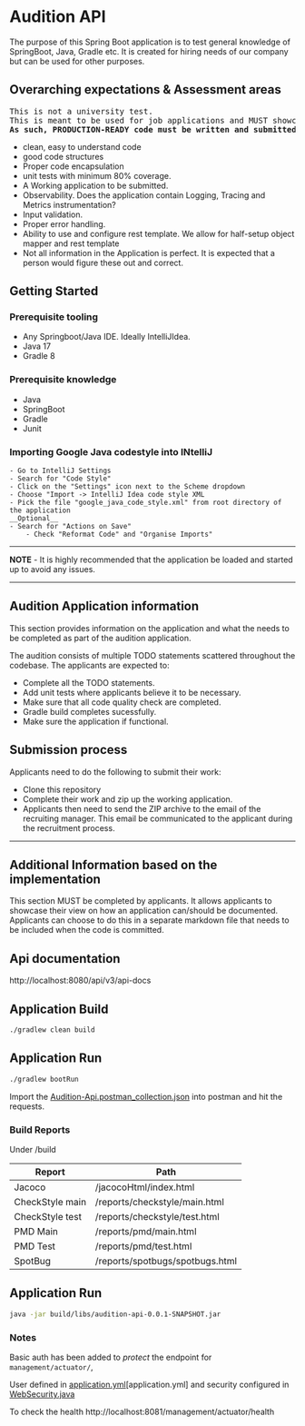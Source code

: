 # Audition API

The purpose of this Spring Boot application is to test general knowledge of SpringBoot, Java, Gradle etc. It is created for hiring needs of our company but can be used for other purposes.

## Overarching expectations & Assessment areas

<pre>
This is not a university test. 
This is meant to be used for job applications and MUST showcase your full skillset. 
<b>As such, PRODUCTION-READY code must be written and submitted. </b> 
</pre>

- clean, easy to understand code
- good code structures
- Proper code encapsulation
- unit tests with minimum 80% coverage.
- A Working application to be submitted.
- Observability. Does the application contain Logging, Tracing and Metrics instrumentation?
- Input validation.
- Proper error handling.
- Ability to use and configure rest template. We allow for half-setup object mapper and rest template
- Not all information in the Application is perfect. It is expected that a person would figure these out and correct.
  
## Getting Started

### Prerequisite tooling

- Any Springboot/Java IDE. Ideally IntelliJIdea.
- Java 17
- Gradle 8
  
### Prerequisite knowledge

- Java
- SpringBoot
- Gradle
- Junit

### Importing Google Java codestyle into INtelliJ

```
- Go to IntelliJ Settings
- Search for "Code Style"
- Click on the "Settings" icon next to the Scheme dropdown
- Choose "Import -> IntelliJ Idea code style XML
- Pick the file "google_java_code_style.xml" from root directory of the application
__Optional__
- Search for "Actions on Save"
    - Check "Reformat Code" and "Organise Imports"
```

---
**NOTE** -
It is  highly recommended that the application be loaded and started up to avoid any issues.

---

## Audition Application information

This section provides information on the application and what the needs to be completed as part of the audition application.

The audition consists of multiple TODO statements scattered throughout the codebase. The applicants are expected to:

- Complete all the TODO statements.
- Add unit tests where applicants believe it to be necessary.
- Make sure that all code quality check are completed.
- Gradle build completes sucessfully.
- Make sure the application if functional.

## Submission process
Applicants need to do the following to submit their work: 
- Clone this repository
- Complete their work and zip up the working application. 
- Applicants then need to send the ZIP archive to the email of the recruiting manager. This email be communicated to the applicant during the recruitment process. 

  
---
## Additional Information based on the implementation

This section MUST be completed by applicants. It allows applicants to showcase their view on how an application can/should be documented. 
Applicants can choose to do this in a separate markdown file that needs to be included when the code is committed. 

## Api documentation

http://localhost:8080/api/v3/api-docs

## Application Build

```sh 
./gradlew clean build
```

## Application Run

```sh 
./gradlew bootRun
```
Import the [Audition-Api.postman_collection.json](src%2Ftest%2Fresources%2FAudition-Api.postman_collection.json) into postman and hit the requests.


### Build Reports

Under /build

| Report          | Path                            |
|-----------------|---------------------------------|
| Jacoco          | /jacocoHtml/index.html          |
| CheckStyle main | /reports/checkstyle/main.html   |
| CheckStyle test | /reports/checkstyle/test.html   |
| PMD Main        | /reports/pmd/main.html          |
| PMD Test        | /reports/pmd/test.html          |
| SpotBug         | /reports/spotbugs/spotbugs.html |

## Application Run

```sh
java -jar build/libs/audition-api-0.0.1-SNAPSHOT.jar
```

### Notes

Basic auth has been added to *protect* the endpoint for `management/actuator/`, 

User defined in [application.yml](src%2Fmain%2Fresources%2Fapplication.yml)[application.yml] and
security configured in [WebSecurity.java](src%2Fmain%2Fjava%2Fcom%2Faudition%2Fconfiguration%2FWebSecurity.java)

To check the health http://localhost:8081/management/actuator/health

